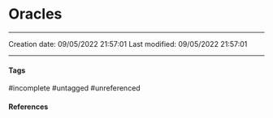 # Oracles
---

Creation date: 09/05/2022 21:57:01
Last modified: 09/05/2022 21:57:01

---




#### Tags
#incomplete #untagged #unreferenced

#### References

